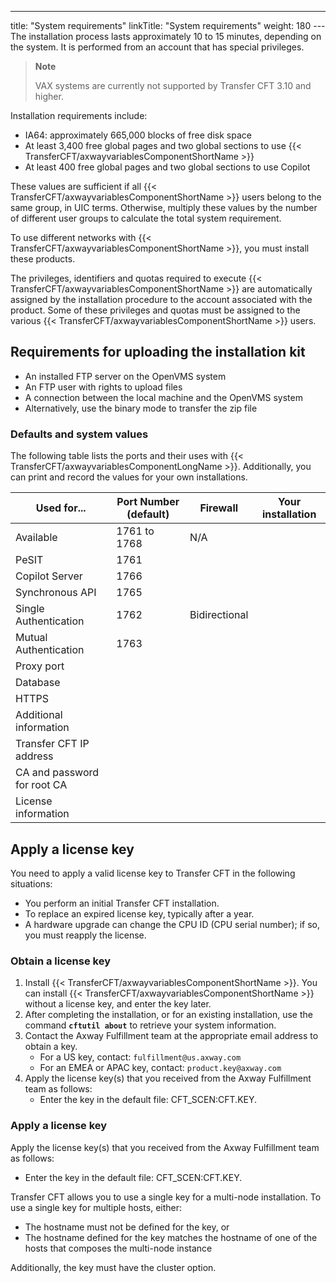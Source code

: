 ---
title: "System requirements"
linkTitle: "System requirements"
weight: 180
---The installation process lasts approximately 10 to 15 minutes, depending on the system. It is performed from an account that has special privileges.

> **Note**
>
> VAX systems are currently not supported by Transfer CFT 3.10 and higher.

Installation requirements include:

* IA64: approximately 665,000 blocks of free disk space
* At least 3,400 free global pages and two global sections to use {{< TransferCFT/axwayvariablesComponentShortName >}}
* At least 400 free global pages and two global sections to use Copilot

These values are sufficient if all {{< TransferCFT/axwayvariablesComponentShortName  >}} users belong to the same group, in UIC terms. Otherwise, multiply these values by the number of different user groups to calculate the total system requirement.

To use different networks with {{< TransferCFT/axwayvariablesComponentShortName  >}}, you must install these products.

The privileges, identifiers and quotas required to execute {{< TransferCFT/axwayvariablesComponentShortName  >}} are automatically assigned by the installation procedure to the account associated with the product. Some of these privileges and quotas must be assigned to the various {{< TransferCFT/axwayvariablesComponentShortName  >}} users.

## Requirements for uploading the installation kit

* An installed FTP server on the OpenVMS system
* An FTP user with rights to upload files
* A connection between the local machine and the OpenVMS system
* Alternatively, use the binary mode to transfer the zip file

### Defaults and system values

The following table lists the ports and their uses with {{< TransferCFT/axwayvariablesComponentLongName  >}}. Additionally, you can print and record the values for your own installations.


| Used for...  | Port Number (default)  | Firewall  | Your installation  |
| --- | --- | --- | --- |
| Available  | 1761 to 1768  | N/A  |   |
| PeSIT  | 1761  |   |   |
| Copilot Server  | 1766  |   |   |
| Synchronous API  | 1765  |   |   |
| Single Authentication  | 1762  | Bidirectional  |   |
| Mutual Authentication  | 1763  |   |   |
| Proxy port  |   |   |   |
| Database  |   |   |   |
| HTTPS  |   |   |   |
| Additional information  |   |   |   |
| Transfer CFT IP address  |   |   |   |
| CA and password for root CA  |   |   |   |
| License information  |   |   |   |


## Apply a license key

You need to apply a valid license key to Transfer CFT in the following situations:

* You perform an initial Transfer CFT installation.
* To replace an expired license key, typically after a year.
* A hardware upgrade can change the CPU ID (CPU serial number); if so, you must reapply the license.

### Obtain a license key

1. Install {{< TransferCFT/axwayvariablesComponentShortName >}}. You can install {{< TransferCFT/axwayvariablesComponentShortName >}} without a license key, and enter the key later.
1. After completing the installation, or for an existing installation, use the command **`cftutil about`** to retrieve your system information.
1. Contact the Axway Fulfillment team at the appropriate email address to obtain a key.
    *   For a US key, contact: `fulfillment@us.axway.com`
    *   For an EMEA or APAC key, contact: `product.key@axway.com`
1. Apply the license key(s) that you received from the Axway Fulfillment team as follows:
    *   Enter the key in the default file: CFT_SCEN:CFT.KEY.

### Apply a license key

Apply the license key(s) that you received from the Axway Fulfillment team as follows:

* Enter the key in the default file: CFT_SCEN:CFT.KEY.

Transfer CFT allows you to use a single key for a multi-node installation. To use a single key for multiple hosts, either:

* The hostname must not be defined for the key, or
* The hostname defined for the key matches the hostname of one of the hosts that composes the multi-node instance

Additionally, the key must have the cluster option.

